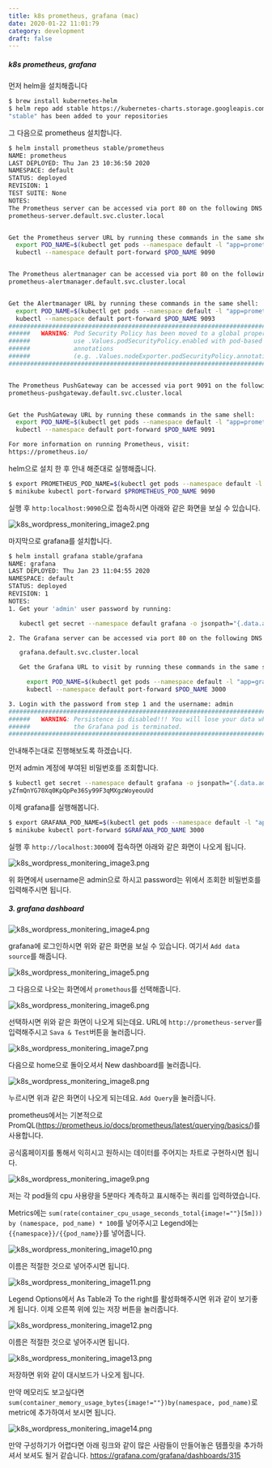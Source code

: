 ```yaml
---
title: k8s prometheus, grafana (mac)
date: 2020-01-22 11:01:79
category: development
draft: false
---
```


##### k8s prometheus, grafana

먼저 helm을 설치해줍니다

```bash
$ brew install kubernetes-helm
$ helm repo add stable https://kubernetes-charts.storage.googleapis.com/
"stable" has been added to your repositories
```

그 다음으로 prometheus 설치합니다.

```bash
$ helm install prometheus stable/prometheus
NAME: prometheus
LAST DEPLOYED: Thu Jan 23 10:36:50 2020
NAMESPACE: default
STATUS: deployed
REVISION: 1
TEST SUITE: None
NOTES:
The Prometheus server can be accessed via port 80 on the following DNS name from within your cluster:
prometheus-server.default.svc.cluster.local


Get the Prometheus server URL by running these commands in the same shell:
  export POD_NAME=$(kubectl get pods --namespace default -l "app=prometheus,component=server" -o jsonpath="{.items[0].metadata.name}")
  kubectl --namespace default port-forward $POD_NAME 9090


The Prometheus alertmanager can be accessed via port 80 on the following DNS name from within your cluster:
prometheus-alertmanager.default.svc.cluster.local


Get the Alertmanager URL by running these commands in the same shell:
  export POD_NAME=$(kubectl get pods --namespace default -l "app=prometheus,component=alertmanager" -o jsonpath="{.items[0].metadata.name}")
  kubectl --namespace default port-forward $POD_NAME 9093
#################################################################################
######   WARNING: Pod Security Policy has been moved to a global property.  #####
######            use .Values.podSecurityPolicy.enabled with pod-based      #####
######            annotations                                               #####
######            (e.g. .Values.nodeExporter.podSecurityPolicy.annotations) #####
#################################################################################


The Prometheus PushGateway can be accessed via port 9091 on the following DNS name from within your cluster:
prometheus-pushgateway.default.svc.cluster.local


Get the PushGateway URL by running these commands in the same shell:
  export POD_NAME=$(kubectl get pods --namespace default -l "app=prometheus,component=pushgateway" -o jsonpath="{.items[0].metadata.name}")
  kubectl --namespace default port-forward $POD_NAME 9091

For more information on running Prometheus, visit:
https://prometheus.io/
```

helm으로 설치 한 후 안내 해준대로 실행해줍니다.

```bash
$ export PROMETHEUS_POD_NAME=$(kubectl get pods --namespace default -l "app=prometheus,component=server" -o jsonpath="{.items[0].metadata.name}")
$ minikube kubectl port-forward $PROMETHEUS_POD_NAME 9090
```

실행 후 `http:localhost:9090`으로 접속하시면 아래와 같은 화면을 보실 수 있습니다.

![k8s_wordpress_monitering_image2.png](./images/k8s_wordpress_monitering/k8s_wordpress_monitering_image2.png)

마지막으로 grafana를 설치합니다.

```bash
$ helm install grafana stable/grafana
NAME: grafana
LAST DEPLOYED: Thu Jan 23 11:04:55 2020
NAMESPACE: default
STATUS: deployed
REVISION: 1
NOTES:
1. Get your 'admin' user password by running:

   kubectl get secret --namespace default grafana -o jsonpath="{.data.admin-password}" | base64 --decode ; echo

2. The Grafana server can be accessed via port 80 on the following DNS name from within your cluster:

   grafana.default.svc.cluster.local

   Get the Grafana URL to visit by running these commands in the same shell:

     export POD_NAME=$(kubectl get pods --namespace default -l "app=grafana,release=grafana" -o jsonpath="{.items[0].metadata.name}")
     kubectl --namespace default port-forward $POD_NAME 3000

3. Login with the password from step 1 and the username: admin
#################################################################################
######   WARNING: Persistence is disabled!!! You will lose your data when   #####
######            the Grafana pod is terminated.                            #####
#################################################################################
```

안내해주는대로 진행해보도록 하겠습니다.

먼저 admin 계정에 부여된 비밀번호를 조회합니다.

```bash
$ kubectl get secret --namespace default grafana -o jsonpath="{.data.admin-password}" | base64 --decode ; echo
yZfmQnYG70Xq0KpQpPe36Sy99F3qMXgzWoyeouUd
```

이제 grafana를 실행해봅니다.

```bash
$ export GRAFANA_POD_NAME=$(kubectl get pods --namespace default -l "app=grafana,release=grafana" -o jsonpath="{.items[0].metadata.name}")
$ minikube kubectl port-forward $GRAFANA_POD_NAME 3000
```

실행 후 `http://localhost:3000`에 접속하면 아래와 같은 화면이 나오게 됩니다.

![k8s_wordpress_monitering_image3.png](./images/k8s_wordpress_monitering/k8s_wordpress_monitering_image3.png)

위 화면에서 username은 admin으로 하시고 password는 위에서 조회한 비밀번호를 입력해주시면 됩니다.

##### 3. grafana dashboard

![k8s_wordpress_monitering_image4.png](./images/k8s_wordpress_monitering/k8s_wordpress_monitering_image4.png)

grafana에 로그인하시면 위와 같은 화면을 보실 수 있습니다.
여기서 `Add data source`를 해줍니다.

![k8s_wordpress_monitering_image5.png](./images/k8s_wordpress_monitering/k8s_wordpress_monitering_image5.png)

그 다음으로 나오는 화면에서 `promethous`를 선택해줍니다.

![k8s_wordpress_monitering_image6.png](./images/k8s_wordpress_monitering/k8s_wordpress_monitering_image6.png)

선택하시면 위와 같은 화면이 나오게 되는데요.
URL에 `http://prometheus-server`를 입력해주시고 `Sava & Test`버튼을 눌러줍니다.

![k8s_wordpress_monitering_image7.png](./images/k8s_wordpress_monitering/k8s_wordpress_monitering_image7.png)

다음으로 home으로 돌아오셔서 New dashboard를 눌러줍니다.

![k8s_wordpress_monitering_image8.png](./images/k8s_wordpress_monitering/k8s_wordpress_monitering_image8.png)

누르시면 위과 같은 화면이 나오게 되는데요.
`Add Query`을 눌러줍니다.

prometheus에서는 기본적으로 PromQL(https://prometheus.io/docs/prometheus/latest/querying/basics/)를 사용합니다.

공식홈페이지를 통해서 익히시고 원하시는 데이터를 주어지는 차트로 구현하시면 됩니다.

![k8s_wordpress_monitering_image9.png](./images/k8s_wordpress_monitering/k8s_wordpress_monitering_image9.png)

저는 각 pod들의 cpu 사용량을 5분마다 계측하고 표시해주는 쿼리를 입력하였습니다.

Metrics에는 `sum(rate(container_cpu_usage_seconds_total{image!=""}[5m])) by (namespace, pod_name) * 100`를 넣어주시고
Legend에는 `{{namespace}}/{{pod_name}}`를 넣어줍니다.

![k8s_wordpress_monitering_image10.png](./images/k8s_wordpress_monitering/k8s_wordpress_monitering_image10.png)

이름은 적절한 것으로 넣어주시면 됩니다.

![k8s_wordpress_monitering_image11.png](./images/k8s_wordpress_monitering/k8s_wordpress_monitering_image11.png)

Legend Options에서 As Table과 To the right를 활성화해주시면 위과 같이 보기좋게 됩니다.
이제 오른쪽 위에 있는 저장 버튼을 눌러줍니다.

![k8s_wordpress_monitering_image12.png](./images/k8s_wordpress_monitering/k8s_wordpress_monitering_image12.png)

이름은 적절한 것으로 넣어주시면 됩니다.

![k8s_wordpress_monitering_image13.png](./images/k8s_wordpress_monitering/k8s_wordpress_monitering_image13.png)

저장하면 위와 같이 대시보드가 나오게 됩니다.

만약 메모리도 보고싶다면 `sum(container_memory_usage_bytes{image!=""})by(namespace, pod_name)`로 metric에 추가하여서 보시면 됩니다.

![k8s_wordpress_monitering_image14.png](./images/k8s_wordpress_monitering/k8s_wordpress_monitering_image14.png)

만약 구성하기가 어렵다면 아래 링크와 같이 많은 사람들이 만들어놓은 템플릿을 추가하셔서 보셔도 될거 같습니다.
https://grafana.com/grafana/dashboards/315
